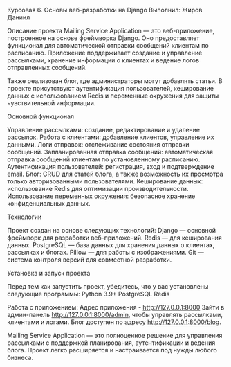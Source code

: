 Курсовая 6. Основы веб-разработки на Django
Выполнил: Жиров Даниил

Описание проекта
Mailing Service Application — это веб-приложение, построенное на основе фреймворка Django. Оно предоставляет функционал для автоматической отправки сообщений клиентам по расписанию. Приложение поддерживает создание и управление рассылками, хранение информации о клиентах и ведение логов отправленных сообщений.

Также реализован блог, где администраторы могут добавлять статьи. В проекте присутствуют аутентификация пользователей, кеширование данных с использованием Redis и переменные окружения для защиты чувствительной информации.

Основной функционал

Управление рассылками: создание, редактирование и удаление рассылок.
Работа с клиентами: добавление клиентов, управление их данными.
Логи отправок: отслеживание состояния отправки сообщений.
Запланированная отправка сообщений: автоматическая отправка сообщений клиентам по установленному расписанию.
Аутентификация пользователей: регистрация, вход и подтверждение email.
Блог: CRUD для статей блога, а также возможность их просмотра только авторизованными пользователями.
Кеширование данных: использование Redis для оптимизации производительности.
Использование переменных окружения: безопасное хранение конфиденциальных данных.


Технологии

Проект создан на основе следующих технологий:
Django — основной фреймворк для разработки веб-приложений.
Redis — для кеширования данных.
PostgreSQL — база данных для хранения данных о клиентах, рассылках и блогах.
Pillow — для работы с изображениями.
Git — система контроля версий для совместной разработки.


Установка и запуск проекта

Перед тем как запустить проект, убедитесь, что у вас установлены следующие программы:
Python 3.9+
PostgreSQL
Redis

Работа с приложением:
Адрес приложения - http://127.0.0.1:8000
Зайти в админ-панель http://127.0.0.1:8000/admin, чтобы управлять рассылками, клиентами и логами.
Блог доступен по адресу http://127.0.0.1:8000/blog.


Mailing Service Application — это полноценное решение для управления рассылками с поддержкой планирования, аутентификации и ведения блога. Проект легко расширяется и настраивается под нужды любого бизнеса.

